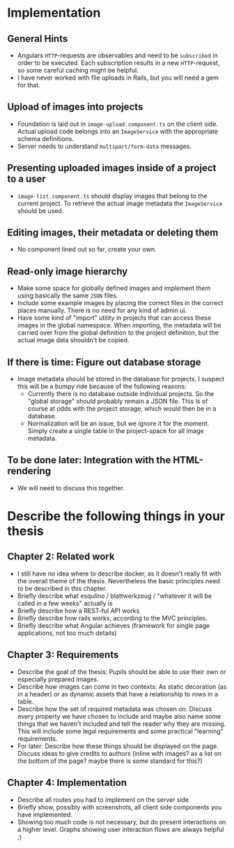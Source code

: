 # Implementation

## General Hints

* Angulars `HTTP`-requests are observables and need to be `subscribed` in order to be executed. Each subscription results in a new `HTTP`-request, so some careful caching might be helpful.
* I have never worked with file uploads in Rails, but you will need a gem for that.

## Upload of images into projects

* Foundation is laid out in `image-upload.component.ts` on the client side. Actual upload code belongs into an `ImageService` with the appropriate schema definitions.
* Server needs to understand `multipart/form-data` messages.

## Presenting uploaded images inside of a project to a user
 
* `image-list.component.ts` should display images that belong to the current project. To retrieve the actual image metadata the `ImageService` should be used.

## Editing images, their metadata or deleting them

* No component lined out so far, create your own.

## Read-only image hierarchy

* Make some space for globally defined images and implement them using basically the same `JSON` files.
* Include some example images by placing the correct files in the correct places manually. There is no need for any kind of admin ui.
* Have some kind of "import" utility in projects that can access these images in the global namespace. When importing, the metadata will be carried over from the global definition to the project definition, but the actual image data shouldn't be copied.

## If there is time: Figure out database storage

* Image metadata should be stored in the database for projects. I suspect this will be a bumpy ride because of the following reasons:
  * Currently there is no database outside individual projects. So the "global storage" should probably remain a JSON file. This is of course at odds with the project storage, which would then be in a database.
  * Normalization will be an issue, but we ignore it for the moment. Simply create a single table in the project-space for all image metadata.

## To be done later: Integration with the HTML-rendering

* We will need to discuss this together.

# Describe the following things in your thesis

## Chapter 2: Related work

* I still have no idea where to describe docker, as it doesn't really fit with the overall theme of the thesis. Nevertheless the basic principles need to be described in this chapter.
* Briefly describe what esqulino / blattwerkzeug / "whatever it will be called in a few weeks" actually is
* Briefly describe how a REST-ful API works
* Briefly describe how rails works, according to the MVC principles.
* Briefly describe what Angular achieves (framework for single page applications, not too much details)

## Chapter 3: Requirements

* Describe the goal of the thesis: Pupils should be able to use their own or especially prepared images.
* Describe how images can come in two contexts: As static decoration (as in a header) or as dynamic assets that have a relationship to rows in a table.
* Describe how the set of required metadata was chosen on. Discuss every property we have chosen to include and maybe also name some things that we haven't included and tell the reader why they are missing. This will include some legal requirements and some practical "learning" requirements.
* For later: Describe how these things should be displayed on the page. Discuss ideas to give credits to authors (inline with images? as a list on the bottom of the page? maybe there is some standard for this?)

## Chapter 4: Implementation

* Describe all routes you had to implement on the server side
* Briefly show, possibly with screenshots, all client side components you have implemented.
* Showing too much code is not necessary, but do present interactions on a higher level. Graphs showing user interaction flows are always helpful ;)
